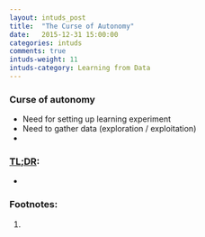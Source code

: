 ```yaml
---
layout: intuds_post
title:  "The Curse of Autonomy"
date:   2015-12-31 15:00:00
categories: intuds
comments: true
intuds-weight: 11
intuds-category: Learning from Data
---
```


### Curse of autonomy

- Need for setting up learning experiment
- Need to gather data
  (exploration / exploitation)
- 


### [TL;DR](http://de.urbandictionary.com/define.php?term=tl%3Bdr):
- 

### <a name="further"></a>Footnotes:
1. <a name="[1]"></a>